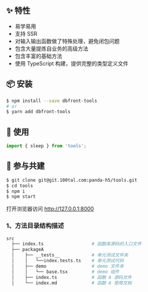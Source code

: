 ## ✨ 特性

- 易学易用
- 支持 SSR
- 对输入输出函数做了特殊处理，避免闭包问题
- 包含大量提炼自业务的高级方法
- 包含丰富的基础方法
- 使用 TypeScript 构建，提供完整的类型定义文件

## 📦 安装

```bash
$ npm install --save dbfront-tools
# or
$ yarn add dbfront-tools
```

## 🔨 使用

```ts
import { sleep } from 'tools';
```

## 🤝 参与共建

```bash
$ git clone git@git.100tal.com:panda-h5/tools.git
$ cd tools
$ npm i
$ npm start
```

打开浏览器访问 http://127.0.0.1:8000

### 1、方法目录结构描述

```bash
src
  ├── index.ts                  # 函数库源码的入口文件
  ├── packageA
  │    ├── __tests__            # 单元测试文件夹
  │    │   └──index.tests.ts    # 单元测试代码
  │    ├── demo                 # demo 文件夹
  │    │   └── base.tsx         # demo 组件
  │    ├── index.ts             # 函数 A 源码文件
  │    └── index.md             # 函数 A 使用文档
```
